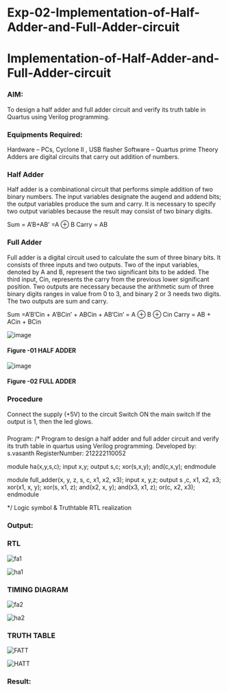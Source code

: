 # Exp-02-Implementation-of-Half-Adder-and-Full-Adder-circuit

# Implementation-of-Half-Adder-and-Full-Adder-circuit
### AIM:
To design a half adder and full adder circuit and verify its truth table in Quartus using Verilog programming.

### Equipments Required:
Hardware – PCs, Cyclone II , USB flasher
Software – Quartus prime
Theory
Adders are digital circuits that carry out addition of numbers.

### Half Adder
Half adder is a combinational circuit that performs simple addition of two binary numbers. The input variables designate the augend and addend bits; the output variables produce the sum and carry. It is necessary to specify two output variables because the result may consist of two binary digits.

Sum = A’B+AB’ =A ⊕ B Carry = AB

### Full Adder
Full adder is a digital circuit used to calculate the sum of three binary bits. It consists of three inputs and two outputs. Two of the input variables, denoted by A and B, represent the two significant bits to be added. The third input, Cin, represents the carry from the previous lower significant position. Two outputs are necessary because the arithmetic sum of three binary digits ranges in value from 0 to 3, and binary 2 or 3 needs two digits. The two outputs are sum and carry.

Sum =A’B’Cin + A’BCin’ + ABCin + AB’Cin’ = A ⊕ B ⊕ Cin Carry = AB + ACin + BCin

 ![image](https://user-images.githubusercontent.com/36288975/163552156-a13e5a56-c638-4110-97d9-8896907c8d25.png)

#### Figure -01 HALF ADDER 


![image](https://user-images.githubusercontent.com/36288975/163552057-b3547877-6d07-45b4-b7e0-bcfebfad9e1d.png)

#### Figure -02 FULL ADDER 

### Procedure

Connect the supply (+5V) to the circuit
Switch ON the main switch
If the output is 1, then the led glows.
### 
Program:
/*
Program to design a half adder and full adder circuit and verify its truth table in quartus using Verilog programming.
Developed by: s.vasanth
RegisterNumber: 212222110052

module ha(x,y,s,c);
input x,y;
output s,c;
xor(s,x,y);
and(c,x,y);
endmodule

module full_adder(x, y, z, s, c, x1, x2, x3);
input x,  y,z;
output s ,c, x1, x2, x3;
xor(x1, x, y);
xor(s, x1, z);
and(x2, x, y);
and(x3, x1, z);
or(c, x2, x3);
endmodule
   
*/
Logic symbol & Truthtable
RTL realization

### Output:
### RTL
![fa1](https://github.com/vasanth0908/Exp-02-Implementation-of-Half-Adder-and-Full-Adder-circuit/assets/122000018/fe0fc8fe-42b6-4a3b-8aa6-05462e979b32)

![ha1](https://github.com/vasanth0908/Exp-02-Implementation-of-Half-Adder-and-Full-Adder-circuit/assets/122000018/409afb76-e6b1-4eea-90c0-b6360033b9e2)

### TIMING DIAGRAM

![fa2](https://github.com/vasanth0908/Exp-02-Implementation-of-Half-Adder-and-Full-Adder-circuit/assets/122000018/429a0598-612c-4c5c-9868-ce402c0d1a86)

![ha2](https://github.com/vasanth0908/Exp-02-Implementation-of-Half-Adder-and-Full-Adder-circuit/assets/122000018/275554ff-a4aa-4228-b9b4-3105b68a9942)



### TRUTH TABLE 
![FATT](https://github.com/vasanth0908/Exp-02-Implementation-of-Half-Adder-and-Full-Adder-circuit/assets/122000018/48a99b7d-2a07-4749-9dfb-6e59dd75c4c2)

![HATT](https://github.com/vasanth0908/Exp-02-Implementation-of-Half-Adder-and-Full-Adder-circuit/assets/122000018/2858857e-d1f2-4f5e-8762-aabc353bb8f6)


### Result:
